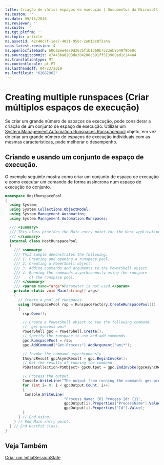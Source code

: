 ```yaml
---
title: Criação de vários espaços de execução | Documentos da Microsoft
ms.custom: ''
ms.date: 09/13/2016
ms.reviewer: ''
ms.suite: ''
ms.tgt_pltfrm: ''
ms.topic: article
ms.assetid: 42c40c7f-1ee7-4021-950c-2e013c8f2a4a
caps.latest.revision: 4
ms.openlocfilehash: 606a2ee4e70d303bf1b1d69b7523eb8649f9be0c
ms.sourcegitcommit: e7445ba8203da304286c591ff513900ad1c244a4
ms.translationtype: MT
ms.contentlocale: pt-PT
ms.lasthandoff: 04/23/2019
ms.locfileid: "62082962"
---
```

# <a name="creating-multiple-runspaces"></a>Creating multiple runspaces (Criar múltiplos espaços de execução)

Se criar um grande número de espaços de execução, pode considerar a criação de um conjunto de espaço de execução. Utilizar um [System.Management.Automation.Runspaces.Runspacepool](/dotnet/api/System.Management.Automation.Runspaces.RunspacePool) objeto, em vez de criar um grande número de espaços de execução individuais com as mesmas características, pode melhorar o desempenho.

## <a name="creating-and-using-a-runspace-pool"></a>Criando e usando um conjunto de espaço de execução.

 O exemplo seguinte mostra como criar um conjunto de espaço de execução e como executar um comando de forma assíncrona num espaço de execução do conjunto.

```csharp
namespace HostRunspacePool
{
  using System;
  using System.Collections.ObjectModel;
  using System.Management.Automation;
  using System.Management.Automation.Runspaces;

  /// <summary>
  /// This class provides the Main entry point for the Host application.
  /// </summary>
  internal class HostRunspacePool
  {
    /// <summary>
    /// This sample demonstrates the following.
    /// 1. Creating and opening a runspace pool.
    /// 2. Creating a PowerShell object.
    /// 3. Adding commands and arguments to the PowerShell object.
    /// 4. Running the commands asynchronously using the runspace
    ///    of the runspace pool.
    /// </summary>
    /// <param name="args">Parameter is not used.</param>
    private static void Main(string[] args)
    {
      // Create a pool of runspaces.
      using (RunspacePool rsp = RunspaceFactory.CreateRunspacePool())
      {
        rsp.Open();

        // Create a PowerShell object to run the following command.
        //  get-process wmi*
        PowerShell gpc = PowerShell.Create();
        // Specify the runspace to use and add commands.
        gpc.RunspacePool = rsp;
        gpc.AddCommand("Get-Process").AddArgument("wmi*");

        // Invoke the command asynchronously.
        IAsyncResult gpcAsyncResult = gpc.BeginInvoke();
        // Get the results of running the command.
        PSDataCollection<PSObject> gpcOutput = gpc.EndInvoke(gpcAsyncResult);

        // Process the output.
        Console.WriteLine("The output from running the command: get-process wmi*");
        for (int i= 0; i < gpcOutput.Count; i++)
        {
         Console.WriteLine(
                           "Process Name: {0} Process Id: {1}",
                           gpcOutput[i].Properties["ProcessName"].Value,
                           gpcOutput[i].Properties["Id"].Value);
        }
      } // End using.
    } // End Main entry point.
  } // End HostPs5 class.
}
```

## <a name="see-also"></a>Veja Também

 [Criar um InitialSessionState](./creating-an-initialsessionstate.md)
